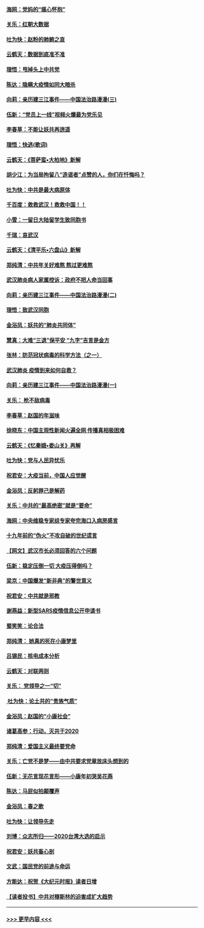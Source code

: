 #### [海网：党妈的“瘟心怀抱”](../pages/nsc993/n11840740.md?t=02032033) 
#### [关乐：红朝大数据](../pages/nsc993/n11840675.md?t=02032033) 
#### [吐为快：赵粉的肺腑之哀](../pages/nsc993/n11840618.md?t=02032033) 
#### [云鹤天：数据到底准不准](../pages/nsc993/n11840325.md?t=02032033) 
#### [理悟：甩掉头上中共党](../pages/nsc993/n11838826.md?t=02032033) 
#### [陈达：隐瞒大疫情如同大暗杀](../pages/nsc993/n11838771.md?t=02032033) 
#### [向莉：亲历建三江事件——中国法治路漫漫(三)](../pages/nsc993/n11831825.md?t=02032033) 
#### [伍新：“党员上一线”视频火爆最为党乐见](../pages/nsc993/n11838200.md?t=02032033) 
#### [李春草：不能让妖共再逍遥](../pages/nsc993/n11838102.md?t=02032033) 
#### [理悟：快逃(歌词)](../pages/nsc993/n11838083.md?t=02032033) 
#### [云鹤天：《菩萨蛮▪大柏地》新解](../pages/nsc993/n11838059.md?t=02032033) 
#### [胡少江：为当局拘留八“造谣者”点赞的人，你们在忏悔吗？](../pages/nsc993/n11836801.md?t=02032033) 
#### [吐为快：中共是最大病原体](../pages/nsc993/n11836748.md?t=02032033) 
#### [千百度：救救武汉！救救中国！！](../pages/nsc993/n11836145.md?t=02032033) 
#### [小雪：一留日大陆留学生致同胞书](../pages/nsc993/n11834624.md?t=02032033) 
#### [千瑞：哀武汉](../pages/nsc993/n11833647.md?t=02032033) 
#### [云鹤天：《清平乐▪六盘山》新解](../pages/nsc993/n11833611.md?t=02032033) 
#### [郑纯清：中共年关好难熬 熬过更难熬](../pages/nsc993/n11833489.md?t=02032033) 
#### [武汉肺炎病人家属控诉：政府不把人命当回事](../pages/nsc993/n11833205.md?t=02032033) 
#### [向莉：亲历建三江事件——中国法治路漫漫(二)](../pages/nsc993/n11829102.md?t=02032033) 
#### [理悟：致武汉同胞](../pages/nsc993/n11831522.md?t=02032033) 
#### [金浴凤：妖共的“肺炎共同体”](../pages/nsc993/n11829448.md?t=02032033) 
#### [慧真：大难“三退”保平安 “九字”吉言是金方](../pages/nsc993/n11829501.md?t=02032033) 
#### [张林：防范冠状病毒的科学方法（之一）](../pages/nsc993/n11828618.md?t=02032033) 
#### [武汉肺炎 疫情到来如何自救？](../pages/nsc993/n11827632.md?t=02032033) 
#### [向莉：亲历建三江事件——中国法治路漫漫(一)](../pages/nsc993/n11827190.md?t=02032033) 
#### [关乐： 枪不敌病毒](../pages/nsc993/n11826746.md?t=02032033) 
#### [李春草：赵国的年滋味](../pages/nsc993/n11826321.md?t=02032033) 
#### [徐晓东：中国主观性新闻火遍全网 传播真相极困难](../pages/nsc993/n11826508.md?t=02032033) 
#### [云鹤天：《忆秦娥▪娄山关》再解](../pages/nsc993/n11824682.md?t=02032033) 
#### [吐为快：党与人民异忧乐](../pages/nsc993/n11824660.md?t=02032033) 
#### [祝君安：大疫当前，中国人应觉醒](../pages/nsc993/n11821946.md?t=02032033) 
#### [金浴凤：反躬罪己是解药](../pages/nsc993/n11820280.md?t=02032033) 
#### [关乐：中共的“最高绝密”就是“要命”](../pages/nsc993/n11816946.md?t=02032033) 
#### [海网：中央维稳专家组专家夸完海口入病房感言](../pages/nsc993/n11815138.md?t=02032033) 
#### [十九年前的“伪火”不攻自破的世纪谎言](../pages/nsc993/n11813238.md?t=02032033) 
#### [【网文】武汉市长必须回答的六个问题](../pages/nsc993/n11813848.md?t=02032033) 
#### [伍新：稳定压倒一切 大疫压得倒吗？](../pages/nsc993/n11812634.md?t=02032033) 
#### [梁京：中国爆发“新非典”的警世意义](../pages/nsc993/n11812554.md?t=02032033) 
#### [祝君安：中共就是邪教](../pages/nsc993/n11812431.md?t=02032033) 
#### [谢燕益：新型SARS疫情信息公开申请书](../pages/nsc993/n11808840.md?t=02032033) 
#### [蜀笑笑：论合法](../pages/nsc993/n11808064.md?t=02032033) 
#### [郑纯清： 她真的死在小康梦里](../pages/nsc993/n11806623.md?t=02032033) 
#### [吕锡民：核电成本分析](../pages/nsc993/n11806284.md?t=02032033) 
#### [云鹤天：对联两则](../pages/nsc993/n11805957.md?t=02032033) 
#### [关乐： 党领导之一“切”](../pages/nsc993/n11804505.md?t=02032033) 
#### [ 吐为快：论土共的“贵族气质”](../pages/nsc993/n11804490.md?t=02032033) 
#### [金浴凤：赵国的“小康社会”](../pages/nsc993/n11804452.md?t=02032033) 
#### [诸葛高参：行动，灭共于2020](../pages/nsc993/n11804120.md?t=02032033) 
#### [郑纯清：爱国主义最终要党命](../pages/nsc993/n11802197.md?t=02032033) 
#### [关乐：亡党不是梦——由中共要求党章放床头想到的](../pages/nsc993/n11802156.md?t=02032033) 
#### [伍新：无花言现花言形——小康年初哭吴花燕](../pages/nsc993/n11800044.md?t=02032033) 
#### [陈达：马屁似拍颠覆声](../pages/nsc993/n11800010.md?t=02032033) 
#### [金浴凤：春之歌](../pages/nsc993/n11797687.md?t=02032033) 
#### [吐为快：让领导先走](../pages/nsc993/n11797512.md?t=02032033) 
#### [刘博：众志所归——2020台湾大选的启示](../pages/nsc993/n11796878.md?t=02032033) 
#### [祝君安：妖共畜心剖](../pages/nsc993/n11794273.md?t=02032033) 
#### [文武：国民党的前途与命运](../pages/nsc993/n11794198.md?t=02032033) 
#### [方能达：祝贺《大纪元时报》读者日增](../pages/nsc993/n11793807.md?t=02032033) 
#### [【读者投书】中共对穆斯林的迫害成扩大趋势](../pages/nsc993/n11791371.md?t=02032033) 

----
#### [ >>> 更早内容 <<< ](../indexes/nsc993-earlier.md)
